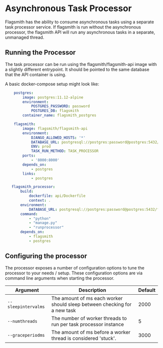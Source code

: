# Asynchronous Task Processor

Flagsmith has the ability to consume asynchronous tasks using a separate task processor service. If flagsmith is run
without the asynchronous processor, the flagsmith API will run any asynchronous tasks in a separate, unmanaged thread.

## Running the Processor

The task processor can be run using the flagsmith/flagsmith-api image with a slightly different entrypoint. It should be
pointed to the same database that the API container is using.

A basic docker-compose setup might look like:

```yaml
    postgres:
        image: postgres:11.12-alpine
        environment:
            POSTGRES_PASSWORD: password
            POSTGRES_DB: flagsmith
        container_name: flagsmith_postgres

    flagsmith:
        image: flagsmith/flagsmith-api
        environment:
            DJANGO_ALLOWED_HOSTS: '*'
            DATABASE_URL: postgresql://postgres:password@postgres:5432/flagsmith
            ENV: prod
            TASK_RUN_METHOD: TASK_PROCESSOR
        ports:
            - '8000:8000'
        depends_on:
            - postgres
        links:
            - postgres

   flagsmith_processor:
       build:
           dockerfile: api/Dockerfile
           context: .
       environment:
           DATABASE_URL: postgresql://postgres:password@postgres:5432/flagsmith
       command:
           - "python"
           - "manage.py"
           - "runprocessor"
       depends_on:
           - flagsmith
           - postgres
```

## Configuring the processor

The processor exposes a number of configuration options to tune the processor to your needs / setup. These configuration
options are via command line arguments when starting the processor.

| Argument            | Description                                                               | Default |
| ------------------- | ------------------------------------------------------------------------- | ------- |
| `--sleepintervalms` | The amount of ms each worker should sleep between checking for a new task | 2000    |
| `--numthreads`      | The number of worker threads to run per task processor instance           | 5       |
| `--graceperiodms`   | The amount of ms before a worker thread is considered 'stuck'.            | 3000    |
